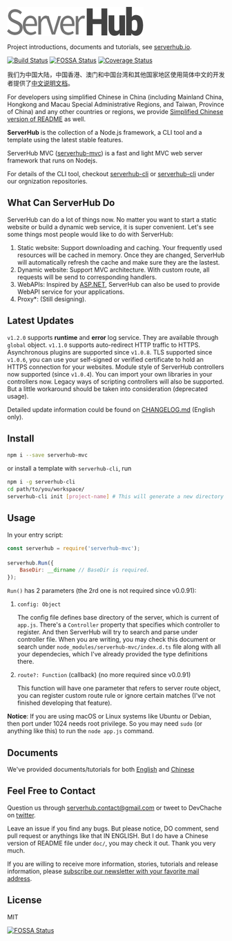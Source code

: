 ![](doc/assets/serverhub-compact.png)

Project introductions, documents and tutorials, see [serverhub.io](https://serverhub.io/).

[![Build Status](https://travis-ci.org/ServerHubOrg/serverhub-mvc.svg?branch=master)](https://travis-ci.org/ServerHubOrg/serverhub-mvc) [![FOSSA Status](https://app.fossa.io/api/projects/git%2Bgithub.com%2FServerHubOrg%2Fserverhub-mvc.svg?type=shield)](https://app.fossa.io/projects/git%2Bgithub.com%2FServerHubOrg%2Fserverhub-mvc?ref=badge_shield) [![Coverage Status](https://coveralls.io/repos/github/ServerHubOrg/serverhub-mvc/badge.svg?branch=master)](https://coveralls.io/github/ServerHubOrg/serverhub-mvc?branch=master)

我们为中国大陆，中国香港、澳门和中国台湾和其他国家地区使用简体中文的开发者提供了[中文说明文档](doc/README.cn.md)。

For developers using simplified Chinese in China (including Mainland China, Hongkong and Macau Special Administrative Regions, and Taiwan, Province of China) and any other countries or regions, we provide [Simplified Chinese version of README](doc/README.cn.md) as well.

**ServerHub** is the collection of a Node.js framework, a CLI tool and a template using the latest stable features.

ServerHub MVC ([serverhub-mvc](https://www.npmjs.com/package/serverhub-mvc)) is a fast and light MVC web server framework that runs on Nodejs.

For details of the CLI tool, checkout [serverhub-cli](https://www.npmjs.com/package/serverhub-cli) or [serverhub-cli](https://github.com/ServerHubOrg/serverhub-cli) under our orgnization repositories.

## What Can ServerHub Do

ServerHub can do a lot of things now. No matter you want to start a static website or build a dynamic web service, it is super convenient. Let's see some things most people would like to do with ServerHub:

1. Static website: Support downloading and caching. Your frequently used resources will be cached in memory. Once they are changed, ServerHub will automatically refresh the cache and make sure they are the lastest.
2. Dynamic website: Support MVC architecture. With custom route, all requests will be send to corresponding handlers.
3. WebAPIs: Inspired by [ASP.NET](https://www.asp.net/), ServerHub can also be used to provide WebAPI service for your applications.
4. Proxy*: (Still designing).

## Latest Updates

`v1.2.0` supports **runtime** and **error** log service. They are available through `global` object. `v1.1.0` supports auto-redirect HTTP traffic to HTTPS. Asynchronous plugins are supported since `v1.0.8`. TLS supported since `v1.0.6`, you can use your self-signed or verified certificate to hold an HTTPS connection for your websites. Module style of ServerHub controllers now supported (since `v1.0.4`). You can import your own libraries in your controllers now. Legacy ways of scripting controllers will also be supported. But a little workaround should be taken into consideration (deprecated usage).

Detailed update information could be found on [CHANGELOG.md](CHANGELOG.md) (English only).

## Install

```bash
npm i --save serverhub-mvc
```

or install a template with `serverhub-cli`, run

```bash
npm i -g serverhub-cli
cd path/to/you/workspace/
serverhub-cli init [project-name] # This will generate a new directory for you project.
```

## Usage

In your entry script:

```js
const serverhub = require('serverhub-mvc');

serverhub.Run({
    BaseDir: __dirname // BaseDir is required.
});
```

`Run()` has 2 parameters (the 2rd one is not required since v0.0.91):

1. `config: Object`

    The config file defines base directory of the server, which is current of `app.js`. There's a `Controller` property that specifies which controller to register. And then ServerHub will try to search and parse under controller file. When you are writing, you may check this document or search under `node_modules/serverhub-mvc/index.d.ts` file along with all your dependecies, which I've already provided the type definitions there.
1. `route?: Function` (callback) (no more required since v0.0.91)

    This function will have one parameter that refers to server route object, you can register custom route rule or ignore certain matches (I've not finished developing that feature).

**Notice**: If you are using macOS or Linux systems like Ubuntu or Debian, then port under 1024 needs root privilege. So you may need `sudo` (or anything like this) to run the `node app.js` command.

## Documents

We've provided documents/tutorials for both [English](https://serverhuborg.github.io/serverhub-mvc/docs/docs.html) and [Chinese](https://serverhuborg.github.io/serverhub-mvc/zh_cn/docs/docs.html)

## Feel Free to Contact

Question us through [serverhub.contact@gmail.com](mailto:serverhub.contact@gmail.com) or tweet to DevChache on [twitter](https://twitter.com/SrMoriaty).

Leave an issue if you find any bugs. But please notice, DO comment, send pull request or anythings like that IN ENGLISH. But I do have a Chinese version of README file under `doc/`, you may check it out. Thank you very much.

If you are willing to receive more information, stories, tutorials and release information, please [subscribe our newsletter with your favorite mail address](mailto:serverhub.contact@gmail.com?subject=serverhub-news-52b3f7de&body=Hello,%20ServerHub!).

## License

MIT

[![FOSSA Status](https://app.fossa.io/api/projects/git%2Bgithub.com%2FServerHubOrg%2Fserverhub-mvc.svg?type=large)](https://app.fossa.io/projects/git%2Bgithub.com%2FServerHubOrg%2Fserverhub-mvc?ref=badge_large)
